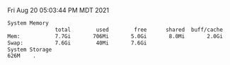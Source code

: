 Fri Aug 20 05:03:44 PM MDT 2021
```bash
System Memory
               total        used        free      shared  buff/cache   available
Mem:           7.7Gi       706Mi       5.0Gi       8.0Mi       2.0Gi       6.7Gi
Swap:          7.6Gi        40Mi       7.6Gi
System Storage
626M	.
```
```bash
